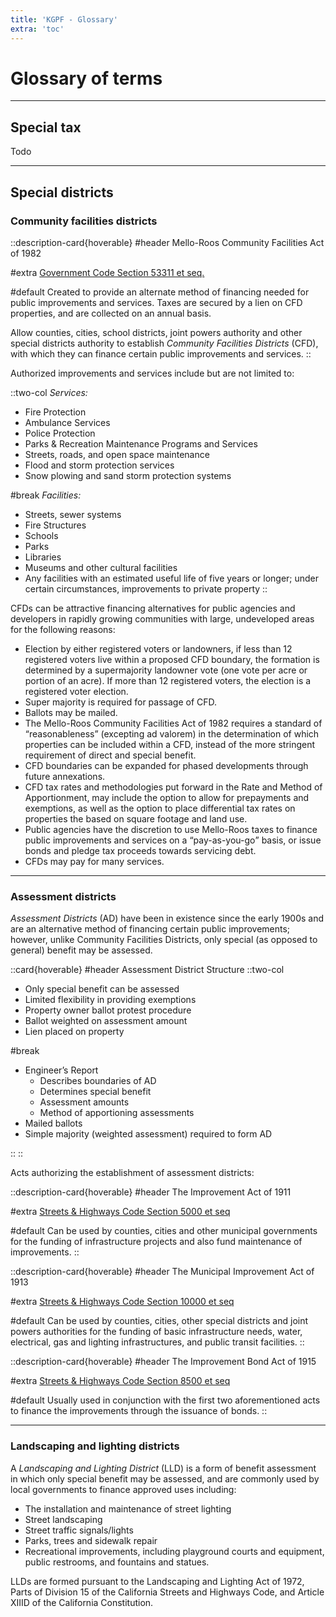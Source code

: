 ```yaml
---
title: 'KGPF - Glossary'
extra: 'toc'
---
```


Glossary of terms
=================

---

Special tax
-----------

Todo
<!-- https://california.public.law/codes/ca_sts_and_high_code_div_4.5 -->

---

Special districts
-----------------

### Community facilities districts

::description-card{hoverable}
#header
Mello-Roos Community Facilities Act of 1982

#extra
[Government Code Section 53311 et seq.][1982-act]

#default
Created to provide an alternate method of financing needed for public improvements and services.
Taxes are secured by a lien on CFD properties, and are collected on an annual basis.

Allow counties, cities, school districts, joint powers authority and other special districts
authority to establish *Community Facilities Districts* (CFD), with which they can finance certain
public improvements and services.
::

[1982-act]: https://california.public.law/codes/ca_gov't_code_title_5_div_2_part_1_chap_2.5

Authorized improvements and services include but are not limited to:

<!-- WARNING: this is repeated in FAQ -->
::two-col
*Services:* 

- Fire Protection
- Ambulance Services
- Police Protection
- Parks & Recreation Maintenance Programs and Services
- Streets, roads, and open space maintenance
- Flood and storm protection services
- Snow plowing and sand storm protection systems

#break
*Facilities:* 

- Streets, sewer systems
- Fire Structures
- Schools
- Parks
- Libraries
- Museums and other cultural facilities
- Any facilities with an estimated useful life of five years or longer; under certain circumstances,
  improvements to private property
::

CFDs can be attractive financing alternatives for public agencies and developers in rapidly growing
communities with large, undeveloped areas for the following reasons:

-  Election by either registered voters or landowners, if less than 12 registered voters live within
   a proposed CFD boundary, the formation is determined by a supermajority landowner vote (one vote
   per acre or portion of an acre). If more than 12 registered voters, the election is a registered
   voter election. 
-  Super majority is required for passage of CFD. 
-  Ballots may be mailed. 
-  The Mello-Roos Community Facilities Act of 1982 requires a standard of <q>reasonableness</q>
   (excepting ad valorem) in the determination of which properties can be included within a CFD,
   instead of the more stringent requirement of direct and special benefit. 
-  CFD boundaries can be expanded for phased developments through future annexations. 
-  CFD tax rates and methodologies put forward in the Rate and Method of Apportionment, may include
   the option to allow for prepayments and exemptions, as well as the option to place differential
   tax rates on properties the based on square footage and land use. 
-  Public agencies have the discretion to use Mello-Roos taxes to finance public improvements and
   services on a <q>pay-as-you-go</q> basis, or issue bonds and pledge tax proceeds towards
   servicing debt. 
-  CFDs may pay for many services. 

---

### Assessment districts

*Assessment Districts* (AD) have been in existence since the early 1900s and are an alternative
method of financing certain public improvements; however, unlike Community Facilities Districts,
only special (as opposed to general) benefit may be assessed.

::card{hoverable}
#header
Assessment District Structure
  ::two-col
  <ul>
    <li>Only special benefit can be assessed</li>
    <li>Limited flexibility in providing exemptions</li>
    <li>Property owner ballot protest procedure</li>
    <li>Ballot weighted on assessment amount</li>
    <li>Lien placed on property</li>
  </ul>
  #break
  <ul>
    <li>
      Engineer’s Report
      <ul>
        <li>Describes boundaries of AD</li>
        <li>Determines special benefit</li>
        <li>Assessment amounts</li>
        <li>Method of apportioning assessments</li>
      </ul>
    </li>
    <li>Mailed ballots</li>
    <li>Simple majority (weighted assessment) required to form AD</li>
  </ul>
  ::
::

Acts authorizing the establishment of assessment districts:

::description-card{hoverable}
#header
The Improvement Act of 1911

#extra
[Streets & Highways Code Section 5000 et seq][1911-act]

#default
Can be used by counties, cities and other municipal governments for the funding of infrastructure
projects and also fund maintenance of improvements.
::

::description-card{hoverable}
#header
The Municipal Improvement Act of 1913

#extra
[Streets & Highways Code Section 10000 et seq][1913-act]

#default
Can be used by counties, cities, other special districts and joint powers authorities for
the funding of basic infrastructure needs, water, electrical, gas and lighting
infrastructures, and public transit facilities.
::

::description-card{hoverable}
#header
The Improvement Bond Act of 1915

#extra
[Streets & Highways Code Section 8500 et seq][1915-act]

#default
Usually used in conjunction with the first two aforementioned acts to finance the improvements
through the issuance of bonds.
::

[1911-act]: https://california.public.law/codes/ca_sts_and_high_code_div_7
[1913-act]: https://california.public.law/codes/ca_sts_and_high_code_div_12
[1915-act]: https://california.public.law/codes/ca_sts_and_high_code_div_10

---

### Landscaping and lighting districts

A *Landscaping and Lighting District* (LLD) is a form of benefit assessment in which only special
benefit may be assessed, and are commonly used by local governments to finance approved uses
including:

- The installation and maintenance of street lighting
- Street landscaping
- Street traffic signals/lights
- Parks, trees and sidewalk repair
- Recreational improvements, including playground courts and equipment, public restrooms, and
  fountains and statues.

LLDs are formed pursuant to the Landscaping and Lighting Act of 1972, Parts of Division 15 of the
California Streets and Highways Code, and Article XIIID of the California Constitution.
